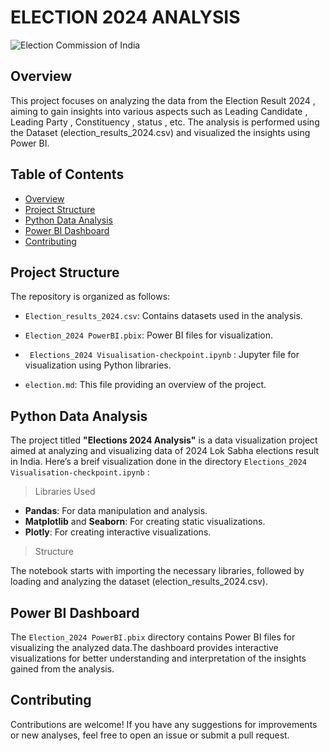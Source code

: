 # ELECTION 2024 ANALYSIS


![Election Commission of India](https://static.india.com/wp-content/uploads/2019/04/Election-Commission-Mar27-3.jpg)



## Overview 

This project focuses on analyzing the data from the Election Result 2024 , aiming to gain insights into various aspects such as Leading Candidate , Leading Party , Constituency , status , etc. The analysis is performed using the Dataset (election_results_2024.csv) and visualized the insights using Power BI.

## Table of Contents
- [Overview](#overview)
- [Project Structure](#project-structure)
- [Python Data Analysis](#python-data-analysis)
- [Power BI Dashboard](#power-bi-dashboard)
- [Contributing](#contributing)

 ## Project Structure
 The repository is organized as follows:

- `Election_results_2024.csv`: Contains datasets used in the analysis.

- `Election_2024 PowerBI.pbix`: Power BI files for visualization.

- ` Elections_2024 Visualisation-checkpoint.ipynb` : Jupyter file for visualization using Python libraries.
- `election.md`: This file providing an overview of the project.


## Python Data Analysis

The project titled **"Elections 2024 Analysis"** is a data visualization project aimed at analyzing and visualizing data of 2024 Lok Sabha elections result in India. Here’s a breif visualization done in the directory `Elections_2024 Visualisation-checkpoint.ipynb` : 


> Libraries Used

- **Pandas**: For data manipulation and analysis.
- **Matplotlib** and **Seaborn**: For creating static visualizations.
- **Plotly**: For creating interactive visualizations.

> Structure

The notebook starts with importing the necessary libraries, followed by loading and analyzing the dataset (election_results_2024.csv).

## Power BI Dashboard
The `Election_2024 PowerBI.pbix` directory contains Power BI files for visualizing the analyzed data.The dashboard provides interactive visualizations for better understanding and interpretation of the insights gained from the analysis.

## Contributing
Contributions are welcome! If you have any suggestions for improvements or new analyses, feel free to open an issue or submit a pull request.


<!-- Anurag haldar -->






